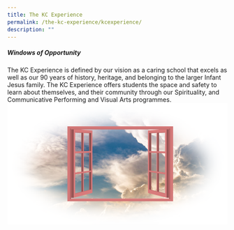```yaml
---
title: The KC Experience
permalink: /the-kc-experience/kcexperience/
description: ""
---
```

#####  Windows of Opportunity

The KC Experience is defined by our vision as a caring school that excels as well as our 90 years of history, heritage, and belonging to the larger Infant Jesus family. The KC Experience offers students the space and safety to learn about themselves, and their community through our Spirituality, and Communicative Performing and Visual Arts programmes.
![](/images/KC%20Experience/Window%20of%20Opportunity.png)